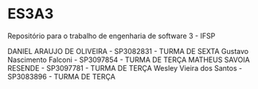 # ES3A3
Repositório para o trabalho de engenharia de software 3 - IFSP

DANIEL ARAUJO DE OLIVEIRA - SP3082831 - TURMA DE SEXTA
Gustavo Nascimento Falconi - SP3097854 - TURMA DE TERÇA
MATHEUS SAVOIA RESENDE - SP3097781 - TURMA DE TERÇA
Wesley Vieira dos Santos - SP3083896 - TURMA DE TERÇA

